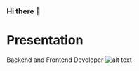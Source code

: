 ### Hi there 👋
# Presentation
Backend and Frontend Developer
![alt text](https://miro.medium.com/max/3200/1*OF0xEMkWBv-69zvmNs6RDQ.gif) 

<!--
**ricardorosiles/ricardorosiles** is a ✨ _special_ ✨ repository because its `README.md` (this file) appears on your GitHub profile.



Here are some ideas to get you started:




- 🔭 I’m currently working on ...
- 🌱 I’m currently learning ...
- 👯 I’m looking to collaborate on ...
- 🤔 I’m looking for help with ...
- 💬 Ask me about ...
- 📫 How to reach me: ...
- 😄 Pronouns: ...
- ⚡ Fun fact: ...
-->
